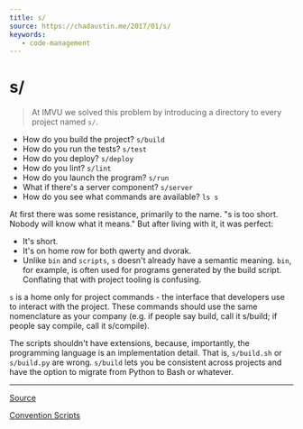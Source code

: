 ```yaml
---
title: s/
source: https://chadaustin.me/2017/01/s/
keywords: 
   - code-management
---
```


# s/

> At IMVU we solved this problem by introducing a directory to every project named `s/`.

- How do you build the project? `s/build`
- How do you run the tests? `s/test`
- How do you deploy? `s/deploy`
- How do you lint? `s/lint`
- How do you launch the program? `s/run`
- What if there's a server component? `s/server`
- How do you see what commands are available? `ls s`

At first there was some resistance, primarily to the name. "s is too short. Nobody will know what it means." But after living with it, it was perfect:

- It's short.
- It's on home row for both qwerty and dvorak.
- Unlike `bin` and `scripts`, `s` doesn't already have a semantic meaning. `bin`, for example, is often used for programs generated by the build script. Conflating that with project tooling is confusing.

`s` is a home only for project commands - the interface that developers use to interact with the project. These commands should use the same nomenclature as your company (e.g. if people say build, call it s/build; if people say compile, call it s/compile).

The scripts shouldn't have extensions, because, importantly, the programming language is an implementation detail. That is, `s/build.sh` or `s/build.py` are wrong. `s/build` lets you be consistent across projects and have the option to migrate from Python to Bash or whatever.

----

[Source](https://chadaustin.me/2017/01/s/)

[Convention Scripts](./20191126174345.md)
